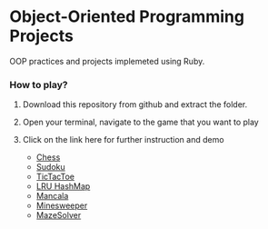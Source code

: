 # Object-Oriented Programming Projects 

OOP practices and projects implemeted using Ruby.

### How to play?
  1. Download this repository from github and extract the folder.
  
  2. Open your terminal, navigate to the game that you want to play
  
  3. Click on the link here for further instruction and demo
  
      - [Chess](https://github.com/arashMirhosseini/OOP_project_cs520/tree/master)
      - [Sudoku](https://github.com/arashMirhosseini/oop_projects/tree/master/sudoku)
      - [TicTacToe](https://github.com/arashMirhosseini/oop_projects/tree/master/tictactoe)
      - [LRU HashMap](https://github.com/arashMirhosseini/oop_projects/tree/master/hashMap_lru)
      - [Mancala](https://github.com/arashMirhosseini/oop_projects/tree/master/mancala)
      - [Minesweeper](https://github.com/arashMirhosseini/oop_projects/tree/master/minesweeper)
      - [MazeSolver](https://github.com/arashMirhosseini/oop_projects/tree/master/minesweeper)
    


